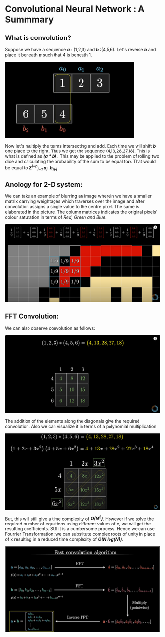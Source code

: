 # Convolutional Neural Network : A Summmary
## What is convolution?
Suppose we have a sequence ***a*** : (1,2,3) and ***b*** :(4,5,6). Let's reverse ***b*** and place it beneath ***a*** such that 4 is beneath 1. 


![Screenshot 2024-05-09 201821.png](../_resources/Screenshot%202024-05-09%20201821.png)



Now let's multiply the terms intersecting and add. Each time we will shift ***b*** one place to the right. Thus we get the sequence (4,13,28,27,18). This is what is defined as ***(a * b)***  . This may be applied to the problem of rolling two dice and calculating the probability of the sum to be equal to***n***. That would be equal to ***Σ<sup>i=n</sup><sub>i=1</sub> a<sub>i</sub> .b<sub>n-i</sub>***

## Anology for 2-D system:
We can take an example of blurring an image wherein we have a smaller matrix carrying weightages which traverses over the image and after convolution assigns a single value to the centre pixel. The same is elaborated in the picture. The column matrices indicates the original pixels' colour saturation in terms of *Red, Green and Blue*.


![Screenshot 2024-05-09 195519.png](../_resources/Screenshot%202024-05-09%20195519.png)

## FFT Convolution:
We can also observe convolution as follows:

![Screenshot 2024-05-09 200622.png](../_resources/Screenshot%202024-05-09%20200622.png)

The addition of the elements along the diagonals give the required convolution. Also we can visualize it in terms of a polynomial multiplication

![Screenshot 2024-05-09 200851.png](../_resources/Screenshot%202024-05-09%20200851.png)

But, this will still give a time complexity of ***O(N<sup>2</sup>)***. However if we solve the required number of equations using different values of x, we will get the resulting coefficients. Still it is a cumbersome process. Hence we can use Fourrier Transformation: we can substitute complex roots of unity in place of x resulting in a reduced time complexity of ***O(N log(N))***.





![Screenshot 2024-05-09 201713.png](../_resources/Screenshot%202024-05-09%20201713.png)




